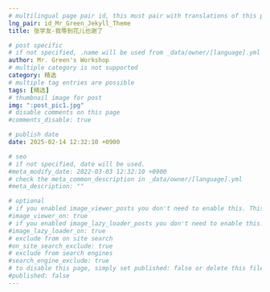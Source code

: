 ```yaml
---
# multilingual page pair id, this must pair with translations of this page. (This name must be unique)
lng_pair: id_Mr_Green_Jekyll_Theme
title: 张学友-我等到花儿也谢了

# post specific
# if not specified, .name will be used from _data/owner/[language].yml
author: Mr. Green's Workshop
# multiple category is not supported
category: 精选
# multiple tag entries are possible
tags: [精选]
# thumbnail image for post
img: ":post_pic1.jpg"
# disable comments on this page
#comments_disable: true

# publish date
date: 2025-02-14 12:32:10 +0900

# seo
# if not specified, date will be used.
#meta_modify_date: 2022-03-03 12:32:10 +0900
# check the meta_common_description in _data/owner/[language].yml
#meta_description: ""

# optional
# if you enabled image_viewer_posts you don't need to enable this. This is only if image_viewer_posts = false
#image_viewer_on: true
# if you enabled image_lazy_loader_posts you don't need to enable this. This is only if image_lazy_loader_posts = false
#image_lazy_loader_on: true
# exclude from on site search
#on_site_search_exclude: true
# exclude from search engines
#search_engine_exclude: true
# to disable this page, simply set published: false or delete this file
#published: false
---
```

